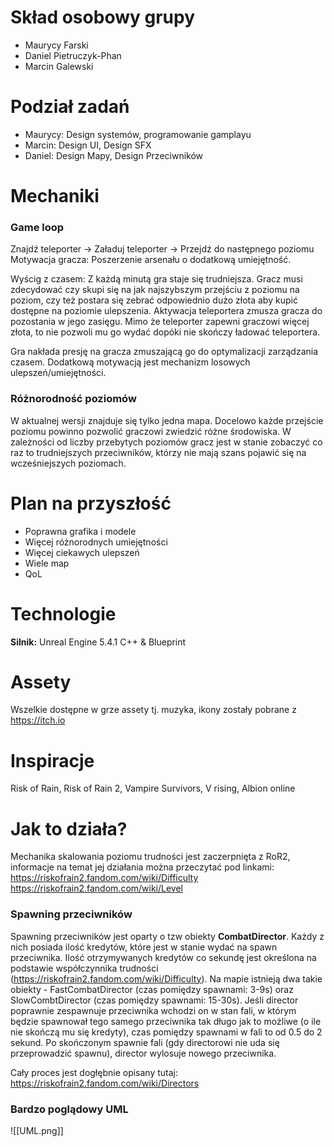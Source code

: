 # Skład osobowy grupy
- Maurycy Farski
- Daniel Pietruczyk-Phan
- Marcin Galewski
# Podział zadań
- Maurycy: Design systemów, programowanie gamplayu
- Marcin: Design UI, Design SFX
- Daniel: Design Mapy, Design Przeciwników

# Mechaniki

### Game loop
Znajdź teleporter -> Załaduj teleporter -> Przejdź do następnego poziomu
Motywacja gracza: Poszerzenie arsenału o dodatkową umiejętność.

Wyścig z czasem:
Z każdą minutą gra staje się trudniejsza. Gracz musi zdecydować czy skupi się na jak najszybszym przejściu z poziomu na poziom, czy też postara się zebrać odpowiednio dużo złota aby kupić dostępne na poziomie ulepszenia. 
Aktywacja teleportera zmusza gracza do pozostania w jego zasięgu. Mimo że teleporter zapewni graczowi więcej złota, to nie pozwoli mu go wydać dopóki nie skończy ładować teleportera.

Gra nakłada presję na gracza zmuszającą go do optymalizacji zarządzania czasem.
Dodatkową motywacją jest mechanizm losowych ulepszeń/umiejętności.

### Różnorodność poziomów
W aktualnej wersji znajduje się tylko jedna mapa. Docelowo każde przejście poziomu powinno pozwolić graczowi zwiedzić różne środowiska. W zależności od liczby przebytych poziomów gracz jest w stanie zobaczyć co raz to trudniejszych przeciwników, którzy nie mają szans pojawić się na wcześniejszych poziomach.

# Plan na przyszłość
- Poprawna grafika i modele
- Więcej różnorodnych umiejętności
- Więcej ciekawych ulepszeń
- Wiele map
- QoL

# Technologie 
**Silnik:** Unreal Engine 5.4.1 C++ & Blueprint
# Assety
Wszelkie dostępne w grze assety tj. muzyka, ikony zostały pobrane z https://itch.io
# Inspiracje
Risk of Rain, Risk of Rain 2, Vampire Survivors, V rising, Albion online


# Jak to działa?
Mechanika skalowania poziomu trudności jest zaczerpnięta z RoR2, informacje na temat jej działania można przeczytać pod linkami:
https://riskofrain2.fandom.com/wiki/Difficulty
https://riskofrain2.fandom.com/wiki/Level

### Spawning przeciwników
Spawning przeciwników jest oparty o tzw obiekty **CombatDirector**.
Każdy z nich posiada ilość kredytów, które jest w stanie wydać na spawn przeciwnika. Ilość otrzymywanych kredytów co sekundę jest określona na podstawie współczynnika trudności (https://riskofrain2.fandom.com/wiki/Difficulty). 
Na mapie istnieją dwa takie obiekty - FastCombatDirector (czas pomiędzy spawnami: 3-9s) oraz SlowCombtDirector (czas pomiędzy spawnami: 15-30s). Jeśli director poprawnie zespawnuje przeciwnika wchodzi on w stan fali, w którym będzie spawnował tego samego przeciwnika tak długo jak to możliwe (o ile nie skończą mu się kredyty), czas pomiędzy spawnami w fali to od 0.5 do 2 sekund. Po skończonym spawnie fali (gdy directorowi nie uda się przeprowadzić spawnu), director wylosuje nowego przeciwnika.

Cały proces jest dogłębnie opisany tutaj:
https://riskofrain2.fandom.com/wiki/Directors

### Bardzo poglądowy UML
![[UML.png]]
